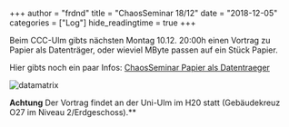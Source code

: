 +++
author = "frdnd"
title = "ChaosSeminar 18/12"
date = "2018-12-05"
categories = ["Log"]
hide_readingtime = true
+++

Beim CCC-Ulm gibts nächsten Montag 10.12. 20:00h einen Vortrag zu Papier als Datenträger, oder wieviel MByte passen auf ein Stück Papier.

Hier gibts noch ein paar Infos: [ChaosSeminar Papier als Datentraeger](https://ulm.ccc.de/ChaosSeminar/2018/12_Papier_als_Datentraeger)

![datamatrix](/uploads/2018/12/datamatrix.jpg)

**Achtung** Der Vortrag findet an der Uni-Ulm im H20 statt (Gebäudekreuz O27 im Niveau 2/Erdgeschoss).**





